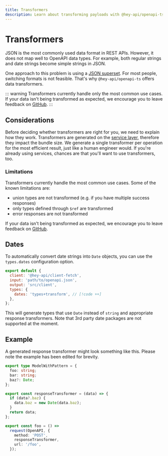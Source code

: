 ```yaml
---
title: Transformers
description: Learn about transforming payloads with @hey-api/openapi-ts.
---
```


# Transformers

JSON is the most commonly used data format in REST APIs. However, it does not map well to OpenAPI data types. For example, both regular strings and date strings become simple strings in JSON.

One approach to this problem is using a [JSON superset](https://github.com/blitz-js/superjson). For most people, switching formats is not feasible. That's why `@hey-api/openapi-ts` offers data transformers.

::: warning
Transformers currently handle only the most common use cases. If your data isn't being transformed as expected, we encourage you to leave feedback on [GitHub](https://github.com/hey-api/openapi-ts/issues).
:::

## Considerations

Before deciding whether transformers are right for you, we need to explain how they work. Transformers are generated on the [service layer](/openapi-ts/output#api-services), therefore they impact the bundle size. We generate a single transformer per operation for the most efficient result, just like a human engineer would. If you're already using services, chances are that you'll want to use transformers, too.

### Limitations

Transformers currently handle the most common use cases. Some of the known limitations are:

- union types are not transformed (e.g. if you have multiple success responses)
- only types defined through `$ref` are transformed
- error responses are not transformed

If your data isn't being transformed as expected, we encourage you to leave feedback on [GitHub](https://github.com/hey-api/openapi-ts/issues).

## Dates

To automatically convert date strings into `Date` objects, you can use the `types.dates` configuration option.

```js
export default {
  client: '@hey-api/client-fetch',
  input: 'path/to/openapi.json',
  output: 'src/client',
  types: {
    dates: 'types+transform', // [!code ++]
  },
};
```

This will generate types that use `Date` instead of `string` and appropriate response transformers. Note that 3rd party date packages are not supported at the moment.

## Example

A generated response transformer might look something like this. Please note the example has been edited for brevity.

```ts
export type ModelWithPattern = {
  foo: string;
  bar: string;
  baz?: Date;
};

export const responseTransformer = (data) => {
  if (data?.baz) {
    data.baz = new Date(data.baz);
  }
  return data;
};

export const foo = () =>
  request(OpenAPI, {
    method: 'POST',
    responseTransformer,
    url: '/foo',
  });
```

<!--@include: ../sponsorship.md-->
